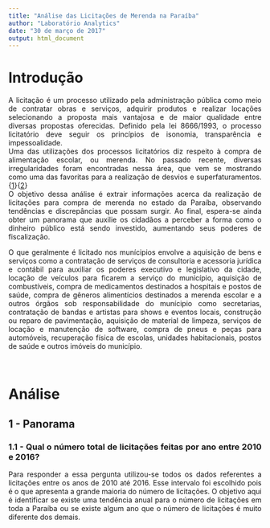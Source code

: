 ```yaml
---
title: "Análise das Licitações de Merenda na Paraíba"
author: "Laboratório Analytics"
date: "30 de março de 2017"
output: html_document
---
```


<div style='text-align:justify'>

















# Introdução
A licitação é um processo utilizado pela administração pública como meio de contratar obras e serviços, adquirir produtos e realizar locações selecionando a proposta mais vantajosa e de maior qualidade entre diversas propostas oferecidas. Definido pela lei 8666/1993, o processo licitatório deve seguir os princípios de isonomia, transparência e impessoalidade.  
Uma das utilizações dos processos licitatórios diz respeito à compra de alimentação escolar, ou merenda. No passado recente, diversas irregularidades foram encontradas nessa área, que vem se mostrando como uma das favoritas para a realização de desvios e superfaturamentos. {[1](http://paraibaonline.com.br/balanco-da-cgu-revela-desvios-de-r-2-bilhoes-da-merenda-escolar/)}{[2](http://www.paraiba.com.br/2017/02/25/12605-ministerio-da-transparencia-fiscaliza-prefeituras-da-pb-e-constata-superfaturamento-de-merenda-escolar)}  
O objetivo dessa análise é extrair informações acerca da realização de licitações para compra de merenda no estado da Paraíba, observando tendências e discrepâncias que possam surgir. Ao final, espera-se ainda obter um panorama que auxilie os cidadãos a perceber a forma como o dinheiro público está sendo investido, aumentando seus poderes de fiscalização. 

O que geralmente é licitado nos munícipios envolve a aquisição de bens e serviços como a contratação de serviços de consultoria e acessoria jurídica e contábil para auxiliar os poderes executivo e legislativo da cidade, locação de veículos para ficarem a serviço do município, aquisição de combustíveis, compra de medicamentos destinados a hospitais e postos de saúde, compra de gêneros alimentícios destinados a merenda escolar e a outros órgãos sob responsabilidade do munícipio como secretarias, contratação de bandas e artistas para shows e eventos locais, construção ou reparo de pavimentação, aquisição de material de limpeza, serviços de locação e manutenção de software, compra de pneus e peças para automóveis, recuperação física de escolas, unidades habitacionais, postos de saúde e outros imóveis do município.

<br>

# Análise  
## 1 - Panorama
### 1.1 - Qual o número total de licitações feitas por ano entre 2010 e 2016?
Para responder a essa pergunta utilizou-se todos os dados referentes a licitações entre os anos de 2010 até 2016. Esse intervalo foi escolhido pois é o que apresenta a grande maioria do número de licitações. O objetivo aqui é identificar se existe uma tendência anual para o número de licitações em toda a Paraíba ou se existe algum ano que o número de licitações é muito diferente dos demais.



















































































